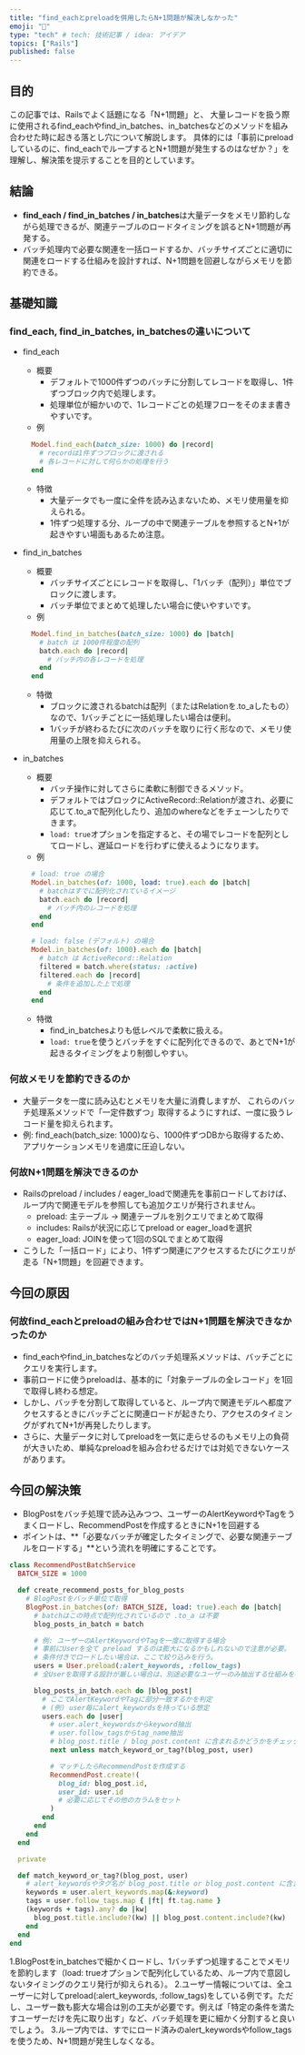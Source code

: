 ```yaml
---
title: "find_eachとpreloadを併用したらN+1問題が解決しなかった"
emoji: "🧑"
type: "tech" # tech: 技術記事 / idea: アイデア
topics: ["Rails"]
published: false
---
```


## 目的

この記事では、Railsでよく話題になる「N+1問題」と、
大量レコードを扱う際に使用されるfind_eachやfind_in_batches、in_batchesなどのメソッドを組み合わせた時に起きる落とし穴について解説します。
具体的には「事前にpreloadしているのに、find_eachでループするとN+1問題が発生するのはなぜか？」を理解し、解決策を提示することを目的としています。

## 結論

- **find_each / find_in_batches / in_batches**は大量データをメモリ節約しながら処理できるが、関連テーブルのロードタイミングを誤るとN+1問題が再発する。
- バッチ処理内で必要な関連を一括ロードするか、バッチサイズごとに適切に関連をロードする仕組みを設計すれば、N+1問題を回避しながらメモリを節約できる。

## 基礎知識

### find_each, find_in_batches, in_batchesの違いについて

- find_each
  - 概要
    - デフォルトで1000件ずつのバッチに分割してレコードを取得し、1件ずつブロック内で処理します。
    - 処理単位が細かいので、1レコードごとの処理フローをそのまま書きやすいです。
  - 例

  ```ruby
    Model.find_each(batch_size: 1000) do |record|
      # recordは1件ずつブロックに渡される
      # 各レコードに対して何らかの処理を行う
    end
  ```

  - 特徴
    - 大量データでも一度に全件を読み込まないため、メモリ使用量を抑えられる。
    - 1件ずつ処理する分、ループの中で関連テーブルを参照するとN+1が起きやすい場面もあるため注意。

- find_in_batches
  - 概要
    - バッチサイズごとにレコードを取得し、「1バッチ（配列）」単位でブロックに渡します。
    - バッチ単位でまとめて処理したい場合に使いやすいです。
  - 例

  ```ruby
    Model.find_in_batches(batch_size: 1000) do |batch|
      # batch は 1000件程度の配列
      batch.each do |record|
        # バッチ内の各レコードを処理
      end
    end
  ```

  - 特徴
    - ブロックに渡されるbatchは配列（またはRelationを.to_aしたもの）なので、1バッチごとに一括処理したい場合は便利。
    - 1バッチが終わるたびに次のバッチを取りに行く形なので、メモリ使用量の上限を抑えられる。

- in_batches
  - 概要
    - バッチ操作に対してさらに柔軟に制御できるメソッド。
    - デフォルトではブロックにActiveRecord::Relationが渡され、必要に応じて.to_aで配列化したり、追加のwhereなどをチェーンしたりできます。
    - `load: true`オプションを指定すると、その場でレコードを配列としてロードし、遅延ロードを行わずに使えるようになります。
  - 例

  ```ruby
    # load: true の場合
    Model.in_batches(of: 1000, load: true).each do |batch|
      # batchはすでに配列化されているイメージ
      batch.each do |record|
        # バッチ内のレコードを処理
      end
    end

    # load: false (デフォルト) の場合
    Model.in_batches(of: 1000).each do |batch|
      # batch は ActiveRecord::Relation
      filtered = batch.where(status: :active)
      filtered.each do |record|
        # 条件を追加した上で処理
      end
    end
  ```

  - 特徴
    - find_in_batchesよりも低レベルで柔軟に扱える。
    - `load: true`を使うとバッチをすぐに配列化できるので、あとでN+1が起きるタイミングをより制御しやすい。

### 何故メモリを節約できるのか

- 大量データを一度に読み込むとメモリを大量に消費しますが、
  これらのバッチ処理系メソッドで「一定件数ずつ」取得するようにすれば、一度に扱うレコード量を抑えられます。
- 例: find_each(batch_size: 1000)なら、1000件ずつDBから取得するため、アプリケーションメモリを過度に圧迫しない。

### 何故N+1問題を解決できるのか

- Railsのpreload / includes / eager_loadで関連先を事前ロードしておけば、ループ内で関連モデルを参照しても追加クエリが発行されません。
  - preload: 主テーブル → 関連テーブルを別クエリでまとめて取得
  - includes: Railsが状況に応じてpreload or eager_loadを選択
  - eager_load: JOINを使って1回のSQLでまとめて取得
- こうした「一括ロード」により、1件ずつ関連にアクセスするたびにクエリが走る「N+1問題」を回避できます。

## 今回の原因

### 何故find_eachとpreloadの組み合わせではN+1問題を解決できなかったのか

- find_eachやfind_in_batchesなどのバッチ処理系メソッドは、バッチごとにクエリを実行します。
- 事前ロードに使うpreloadは、基本的に「対象テーブルの全レコード」を1回で取得し終わる想定。
- しかし、バッチを分割して取得していると、ループ内で関連モデルへ都度アクセスするときにバッチごとに関連ロードが起きたり、アクセスのタイミングがずれてN+1が再発したりします。
- さらに、大量データに対してpreloadを一気に走らせるのもメモリ上の負荷が大きいため、単純なpreloadを組み合わせるだけでは対処できないケースがあります。

## 今回の解決策

- BlogPostをバッチ処理で読み込みつつ、ユーザーのAlertKeywordやTagをうまくロードし、RecommendPostを作成するときにN+1を回避する
- ポイントは、**「必要なバッチが確定したタイミングで、必要な関連テーブルをロードする」**という流れを明確にすることです。

```ruby
class RecommendPostBatchService
  BATCH_SIZE = 1000

  def create_recommend_posts_for_blog_posts
    # BlogPostをバッチ単位で取得
    BlogPost.in_batches(of: BATCH_SIZE, load: true).each do |batch|
      # batchはこの時点で配列化されているので .to_a は不要
      blog_posts_in_batch = batch

      # 例: ユーザーのAlertKeywordやTagを一度に取得する場合
      # 事前にUserを全て preload するのは膨大になるかもしれないので注意が必要。
      # 条件付きでロードしたい場合は、ここで絞り込みを行う。
      users = User.preload(:alert_keywords, :follow_tags) 
      # 全Userを取得する設計が厳しい場合は、別途必要なユーザーのみ抽出する仕組みを考える

      blog_posts_in_batch.each do |blog_post|
        # ここでAlertKeywordやTagに部分一致するかを判定
        # (例) user毎にalert_keywordsを持っている想定
        users.each do |user|
          # user.alert_keywordsからkeyword抽出
          # user.follow_tagsからtag_name抽出
          # blog_post.title / blog_post.content に含まれるかどうかをチェック
          next unless match_keyword_or_tag?(blog_post, user)

          # マッチしたらRecommendPostを作成する
          RecommendPost.create!(
            blog_id: blog_post.id,
            user_id: user.id
            # 必要に応じてその他のカラムをセット
          )
        end
      end
    end
  end

  private

  def match_keyword_or_tag?(blog_post, user)
    # alert_keywordsやタグ名が blog_post.title or blog_post.content に含まれているかチェック
    keywords = user.alert_keywords.map(&:keyword)
    tags = user.follow_tags.map { |ft| ft.tag.name }
    (keywords + tags).any? do |kw|
      blog_post.title.include?(kw) || blog_post.content.include?(kw)
    end
  end
end
```

1.BlogPostをin_batchesで細かくロードし、1バッチずつ処理することでメモリを節約します（load: trueオプションで配列化しているため、ループ内で意図しないタイミングのクエリ発行が抑えられる）。
2.ユーザー情報については、全ユーザーに対してpreload(:alert_keywords, :follow_tags)をしている例です。ただし、ユーザー数も膨大な場合は別の工夫が必要です。例えば「特定の条件を満たすユーザーだけを先に取り出す」など、バッチ処理を更に細かく分割すると良いでしょう。
3.ループ内では、すでにロード済みのalert_keywordsやfollow_tagsを使うため、N+1問題が発生しなくなる。